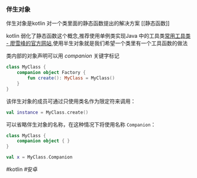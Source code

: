### 伴生对象
伴生对象是kotlin 对一个类里面的静态函数提出的解决方案  [[静态函数]]

kotlin 弱化了静态函数这个概念,推荐使用单例类实现Java 中的工具类[常用工具类 - 廖雪峰的官方网站](https://www.liaoxuefeng.com/wiki/1252599548343744/1260473555087392),使用半生对象就是我们希望一个类里有一个工具函数的做法


类内部的对象声明可以用 _companion_ 关键字标记

```kotlin
class MyClass {
    companion object Factory {
        fun create(): MyClass = MyClass()
    }
}
```

该伴生对象的成员可通过只使用类名作为限定符来调用：

```kotlin
val instance = MyClass.create()
```

可以省略伴生对象的名称，在这种情况下将使用名称 `Companion`：
```kotlin
class MyClass {
    companion object { }
}

val x = MyClass.Companion
```

#kotlin 
#安卓 